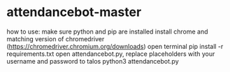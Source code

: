 # attendancebot-master


how to use:
make sure python and pip are installed
install chrome and matching version of chromedriver (https://chromedriver.chromium.org/downloads)
open terminal
pip install -r requirements.txt
open attendancebot.py, replace placeholders with your username and password to talos
python3 attendancebot.py
